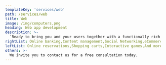 ```yaml
---
templateKey: 'services/web'
path: /services/web
title: Web
image: /img/computers.png
heading: Web app development
description: >-
  `Ready to bring you and your users together with a functionally rich and intuitively easy web application? An entire subset of our software engineers at Primoko live for creating websites like that to meet business objectives.<br />Whether you want a from-scratch website, repairs to an existing and problematic site, or a team to take over the build, enhancement, or maintenance of a site, Primoko is the team to call.<br />We will work closely with you from concept, planning, and design, to development, deployment, and support for projects that run the gamut:`
rightList: Online banking,Content management,Social Networking,eCommerce,Calendar apps
leftList: Online reservations,Shopping carts,Interactive games,And more
others: >-
  We invite you to contact us for a free consultation today.
---
```

